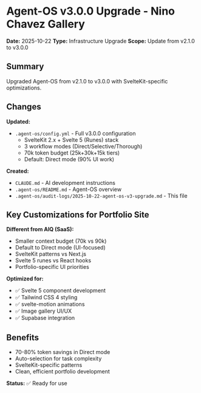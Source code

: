 # Agent-OS v3.0.0 Upgrade - Nino Chavez Gallery

**Date:** 2025-10-22
**Type:** Infrastructure Upgrade
**Scope:** Update from v2.1.0 to v3.0.0

## Summary

Upgraded Agent-OS from v2.1.0 to v3.0.0 with SvelteKit-specific optimizations.

## Changes

**Updated:**
- `.agent-os/config.yml` - Full v3.0.0 configuration
  - SvelteKit 2.x + Svelte 5 (Runes) stack
  - 3 workflow modes (Direct/Selective/Thorough)
  - 70k token budget (25k+30k+15k tiers)
  - Default: Direct mode (90% UI work)

**Created:**
- `CLAUDE.md` - AI development instructions
- `.agent-os/README.md` - Agent-OS overview
- `.agent-os/audit-logs/2025-10-22-agent-os-v3-upgrade.md` - This file

## Key Customizations for Portfolio Site

**Different from AIQ (SaaS):**
- Smaller context budget (70k vs 90k)
- Default to Direct mode (UI-focused)
- SvelteKit patterns vs Next.js
- Svelte 5 runes vs React hooks
- Portfolio-specific UI priorities

**Optimized for:**
- ✅ Svelte 5 component development
- ✅ Tailwind CSS 4 styling
- ✅ svelte-motion animations
- ✅ Image gallery UI/UX
- ✅ Supabase integration

## Benefits

- 70-80% token savings in Direct mode
- Auto-selection for task complexity
- SvelteKit-specific patterns
- Clean, efficient portfolio development

**Status:** ✅ Ready for use
